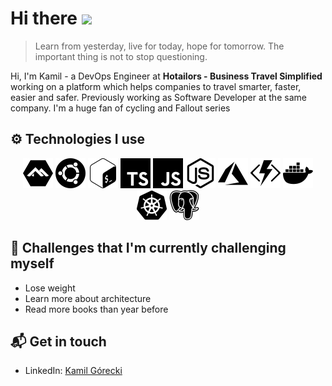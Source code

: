 # Hi there <img src="https://emojis.slackmojis.com/emojis/images/1536351075/4594/blob-wave.gif?1536351075" height="32" />

> Learn from yesterday, live for today, hope for tomorrow. The important thing is not to stop questioning.

Hi, I'm Kamil - a DevOps Engineer at **Hotailors - Business Travel Simplified** working on a platform which helps companies to travel smarter, faster, easier and safer. Previously working as Software Developer at the same company. I'm a huge fan of cycling and Fallout series

## ⚙️ Technologies I use

<div style="text-align: center">
<img src="https://github.com/KamGor/KamGor/blob/master/assets/alpine.svg" height="48">
<img src="https://github.com/KamGor/KamGor/blob/master/assets/ubuntu.svg" height="48">
<img src="https://github.com/KamGor/KamGor/blob/master/assets/bash.svg" height="48">
<img src="https://github.com/KamGor/KamGor/blob/master/assets/typescript.svg" height="48">
<img src="https://github.com/KamGor/KamGor/blob/master/assets/javascript.svg" height="48">
<img src="https://github.com/KamGor/KamGor/blob/master/assets/nodejs.svg" height="48">
<img src="https://github.com/KamGor/KamGor/blob/master/assets/azure.svg" height="48">
<img src="https://github.com/KamGor/KamGor/blob/master/assets/azurefunctions.svg" height="48">
<img src="https://github.com/KamGor/KamGor/blob/master/assets/docker.svg" height="48">
<img src="https://github.com/KamGor/KamGor/blob/master/assets/k8s.svg" height="48">
<img src="https://github.com/KamGor/KamGor/blob/master/assets/postgresql.svg" height="48">
</div>

## 🌱 Challenges that I'm currently challenging myself

- Lose weight
- Learn more about architecture
- Read more books than year before

## 📬 Get in touch

- LinkedIn: [Kamil Górecki](https://www.linkedin.com/in/kamil-g%C3%B3recki-379585142/)
